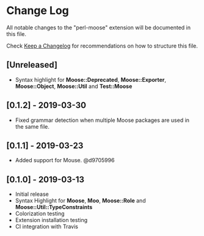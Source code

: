 # Change Log
All notable changes to the "perl-moose" extension will be documented in this file.

Check [Keep a Changelog](http://keepachangelog.com/) for recommendations on how to structure this file.

## [Unreleased]

- Syntax highlight for **Moose::Deprecated**, **Moose::Exporter**, **Moose::Object**, **Moose::Util** and **Test::Moose**


## [0.1.2] - 2019-03-30

- Fixed grammar detection when multiple Moose packages are used in the same file.


## [0.1.1] - 2019-03-23

- Added support for Mouse. @d9705996


## [0.1.0] - 2019-03-13

- Initial release
- Syntax Highlight for **Moose**, **Moo**, **Moose::Role** and **Moose::Util::TypeConstraints**
- Colorization testing
- Extension installation testing
- CI integration with Travis
